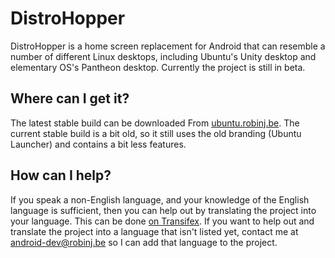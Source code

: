DistroHopper
============

DistroHopper is a home screen replacement for Android that can resemble a number of different Linux desktops, including Ubuntu's Unity desktop and elementary OS's Pantheon desktop. Currently the project is still in beta.

## Where can I get it?

The latest stable build can be downloaded From [ubuntu.robinj.be](http://ubuntu.robinj.be/). The current stable build is a bit old, so it still uses the old branding (Ubuntu Launcher) and contains a bit less features.

## How can I help?

If you speak a non-English language, and your knowledge of the English language is sufficient, then you can help out by translating the project into your language. This can be done [on Transifex](https://www.transifex.com/projects/p/ubuntu-launcher/).
If you want to help out and translate the project into a language that isn't listed yet, contact me at android-dev@robinj.be so I can add that language to the project.

